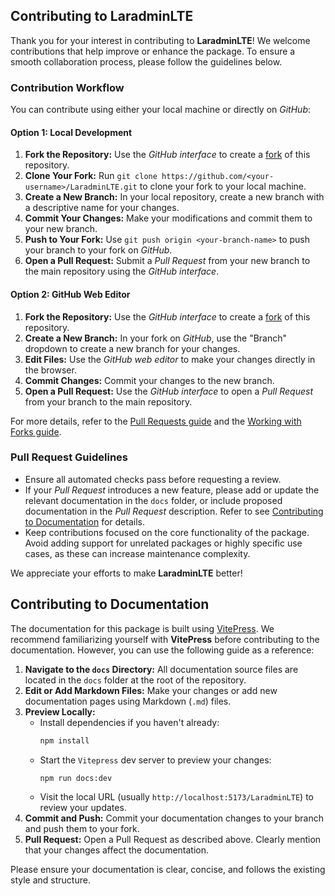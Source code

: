 ## Contributing to LaradminLTE

Thank you for your interest in contributing to **LaradminLTE**! We welcome contributions that help improve or enhance the package. To ensure a smooth collaboration process, please follow the guidelines below.

### Contribution Workflow

You can contribute using either your local machine or directly on *GitHub*:

#### Option 1: Local Development

1. **Fork the Repository:** Use the *GitHub interface* to create a [fork](https://docs.github.com/en/github/getting-started-with-github/fork-a-repo) of this repository.
2. **Clone Your Fork:** Run `git clone https://github.com/<your-username>/LaradminLTE.git` to clone your fork to your local machine.
3. **Create a New Branch:** In your local repository, create a new branch with a descriptive name for your changes.
4. **Commit Your Changes:** Make your modifications and commit them to your new branch.
5. **Push to Your Fork:** Use `git push origin <your-branch-name>` to push your branch to your fork on *GitHub*.
6. **Open a Pull Request:** Submit a *Pull Request* from your new branch to the main repository using the *GitHub interface*.

#### Option 2: GitHub Web Editor

1. **Fork the Repository:** Use the *GitHub interface* to create a [fork](https://docs.github.com/en/github/getting-started-with-github/fork-a-repo) of this repository.
2. **Create a New Branch:** In your fork on *GitHub*, use the "Branch" dropdown to create a new branch for your changes.
3. **Edit Files:** Use the *GitHub web editor* to make your changes directly in the browser.
4. **Commit Changes:** Commit your changes to the new branch.
5. **Open a Pull Request:** Use the *GitHub interface* to open a *Pull Request* from your branch to the main repository.

For more details, refer to the [Pull Requests guide](https://help.github.com/articles/about-pull-requests/) and the [Working with Forks guide](https://docs.github.com/en/github/collaborating-with-pull-requests/working-with-forks).

### Pull Request Guidelines

- Ensure all automated checks pass before requesting a review.
- If your *Pull Request* introduces a new feature, please add or update the relevant documentation in the `docs` folder, or include proposed documentation in the *Pull Request* description. Refer to see [Contributing to Documentation](#contributing-to-documentation) for details.
- Keep contributions focused on the core functionality of the package. Avoid adding support for unrelated packages or highly specific use cases, as these can increase maintenance complexity.

We appreciate your efforts to make **LaradminLTE** better!

## Contributing to Documentation

The documentation for this package is built using [VitePress](https://vitepress.dev/). We recommend familiarizing yourself with **VitePress** before contributing to the documentation. However, you can use the following guide as a reference:

1. **Navigate to the `docs` Directory:** All documentation source files are located in the `docs` folder at the root of the repository.
2. **Edit or Add Markdown Files:** Make your changes or add new documentation pages using Markdown (`.md`) files.
3. **Preview Locally:**
    - Install dependencies if you haven't already:
      ```bash
      npm install
      ```
    - Start the `Vitepress` dev server to preview your changes:
      ```bash
      npm run docs:dev
      ```
    - Visit the local URL (usually `http://localhost:5173/LaradminLTE`) to review your updates.
4. **Commit and Push:** Commit your documentation changes to your branch and push them to your fork.
5. **Pull Request:** Open a Pull Request as described above. Clearly mention that your changes affect the documentation.

Please ensure your documentation is clear, concise, and follows the existing style and structure.
